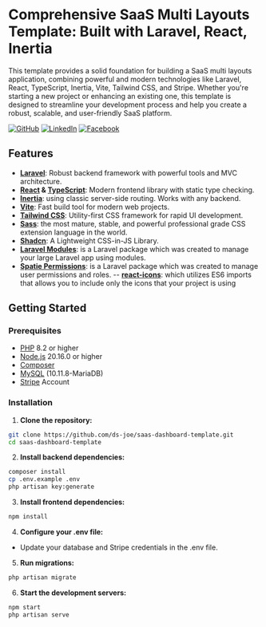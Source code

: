 # Comprehensive SaaS Multi Layouts Template: Built with Laravel, React, Inertia

This template provides a solid foundation for building a SaaS multi layouts application, combining powerful and modern technologies like Laravel, React, TypeScript, Inertia, Vite, Tailwind CSS, and Stripe. Whether you're starting a new project or enhancing an existing one, this template is designed to streamline your development process and help you create a robust, scalable, and user-friendly SaaS platform.

[![GitHub](https://img.shields.io/badge/GitHub-333?style=for-the-badge&logo=github&logoColor=white)](https://github.com/ds-joe)
[![LinkedIn](https://img.shields.io/badge/LinkedIn-0A66C2?style=for-the-badge&logo=linkedin&logoColor=white)](https://www.linkedin.com/in/youssef-bibawi-joe)
[![Facebook](https://img.shields.io/badge/Facebook-1877F2?style=for-the-badge&logo=facebook&logoColor=white)](https://www.facebook.com/YoussefBibawy1)

## Features

- **[Laravel](https://laravel.com/docs/11.x)**: Robust backend framework with powerful tools and MVC architecture.
- **[React](https://react.dev/) & [TypeScript](https://www.typescriptlang.org/)**: Modern frontend library with static type checking.
- **[Inertia](https://inertiajs.com/)**: using classic server-side routing. Works with any backend.
- **[Vite](https://vitejs.dev/guide/)**: Fast build tool for modern web projects.
- **[Tailwind CSS](https://tailwindcss.com/docs)**: Utility-first CSS framework for rapid UI development.
- **[Sass](https://sass-lang.com/)**: the most mature, stable, and powerful professional grade CSS extension language in the world. 
- **[Shadcn](https://ui.shadcn.com/docs)**: A Lightweight CSS-in-JS Library.
- **[Laravel Modules](https://laravelmodules.com)**: is a Laravel package which was created to manage your large Laravel app using modules. 
- **[Spatie Permissions](https://spatie.be/docs/laravel-permission/v6/introduction)**: is a Laravel package which was created to manage user permissions and roles. 
-- **[react-icons](https://react-icons.github.io/react-icons/)**:  which utilizes ES6 imports that allows you to include only the icons that your project is using

## Getting Started

### Prerequisites

- [PHP](https://www.php.net/) 8.2 or higher
- [Node.js](https://nodejs.org/en) 20.16.0 or higher
- [Composer](https://getcomposer.org/)
- [MySQL](https://www.mysql.com/) (10.11.8-MariaDB)
- [Stripe](https://docs.stripe.com/) Account

### Installation

1. **Clone the repository:**

```bash
git clone https://github.com/ds-joe/saas-dashboard-template.git
cd saas-dashboard-template
```

2. **Install backend dependencies:**
```bash
composer install
cp .env.example .env
php artisan key:generate
```

3. **Install frontend dependencies:**
```bash
npm install
```

4. **Configure your .env file:**
  - Update your database and Stripe credentials in the .env file.

5. **Run migrations:**
```bash
php artisan migrate
```

6. **Start the development servers:**
```bash
npm start
php artisan serve
```
